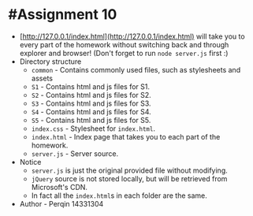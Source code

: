 #Assignment 10
========================================
* [http://127.0.0.1/index.html](http://127.0.0.1/index.html) will take you to every part of the homework without switching back and through explorer and browser! (Don't forget to run `node server.js` first :)
* Directory structure
  + `common` - Contains commonly used files, such as stylesheets and assets
  + `S1` - Contains html and js files for S1.
  + `S2` - Contains html and js files for S2.
  + `S3` - Contains html and js files for S3.
  + `S4` - Contains html and js files for S4.
  + `S5` - Contains html and js files for S5.
  + `index.css` - Stylesheet for `index.html`.
  + `index.html` - Index page that takes you to each part of the homework.
  + `server.js` - Server source.
* Notice
  + `server.js` is just the original provided file without modifying.
  + `jQuery` source is not stored locally, but will be retrieved from Microsoft's CDN.
  + In fact all the `index.html`s in each folder are the same.
* Author - Perqin 14331304
